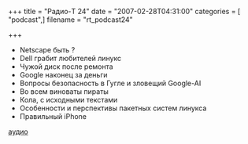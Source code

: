 +++
title = "Радио-T 24"
date = "2007-02-28T04:31:00"
categories = [ "podcast",]
filename = "rt_podcast24"

+++

- Netscape быть ?
- Dell грабит любителей линукс
- Чужой диск после ремонта
- Google наконец за деньги
- Вопросы безопасность в Гугле и зловещий Google-AI
- Во всем виноваты пираты
- Кола, с исходными текстами
- Особенности и перспективы пакетных систем линукса
- Правильный iPhone

[аудио](https://cdn.radio-t.com/rt_podcast24.mp3)
<audio src="https://cdn.radio-t.com/rt_podcast24.mp3" preload="none"></audio>
